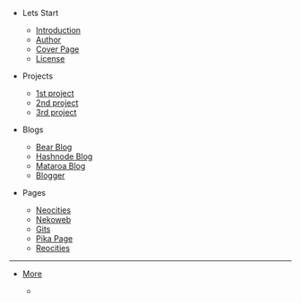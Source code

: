 <!-- docs/summary.md -->

- Lets Start

   - [Introduction](about.md "Introduction")
   - [Author](author.md)
   - [Cover Page](cover.md)
   - [License](license.md)

- Projects

   - [1st project](/posts/1st.md)
   - [2nd project](/posts/2nd.md)
   - [3rd project](/posts/3rd.md)

- Blogs

   - [Bear Blog](/blogs/bear.md)
   - [Hashnode Blog](/blogs/hashnode.md)
   - [Mataroa Blog](/blogs/mataroa.md)
   - [Blogger](/blogs/blogger.md)

- Pages

   - [Neocities](/pages/neocities.md)
   - [Nekoweb](/pages/nekoweb.md)
   - [Gits](/pages/gits.md)
   - [Pika Page](/pages/pika.md)
   - [Reocities](/pages/reocities.md)

-----

- [More](/misc/README.md)

    - []()

